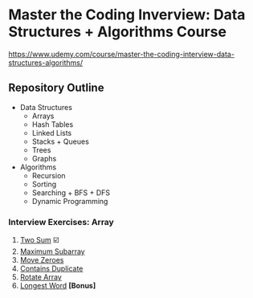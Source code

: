 # Master the Coding Inverview: Data Structures + Algorithms Course

https://www.udemy.com/course/master-the-coding-interview-data-structures-algorithms/

## Repository Outline
- Data Structures
  - Arrays 
  - Hash Tables
  - Linked Lists
  - Stacks + Queues
  - Trees
  - Graphs
- Algorithms
  - Recursion
  - Sorting
  - Searching + BFS + DFS
  - Dynamic Programming

### Interview Exercises: Array
1. [Two Sum](https://leetcode.com/problems/two-sum/description/) ☑️
2. [Maximum Subarray](https://leetcode.com/problems/maximum-subarray/description/)
3. [Move Zeroes](https://leetcode.com/problems/move-zeroes/description/)
4. [Contains Duplicate](https://leetcode.com/problems/maximum-subarray/description/)
5. [Rotate Array](https://leetcode.com/problems/rotate-array/description/)
6. [Longest Word](https://coderbyte.com/information/Longest%20Word) __[Bonus]__
